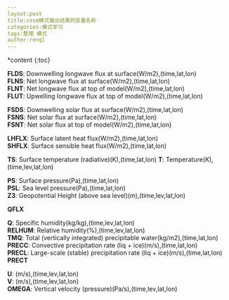 ```yaml
---
layout:post
title:cesm模式输出结果的变量名称
categories:模式学习
tags:整理 模式
author:renql
---
```


*content
{:toc}

**FLDS**: Downwelling longwave flux at surface(W/m2),(time,lat,lon)  
**FLNS**: Net longwave flux at surface(W/m2),(time,lat,lon)  
**FLNT**: Net longwave flux at top of model(W/m2),(time,lat,lon)  
**FLUT**: Upwelling longwave flux at top of model(W/m2),(time,lat,lon)  




**FSDS**: Downwelling solar flux at surface(W/m2),(time,lat,lon)  
**FSNS**: Net solar flux at surface(W/m2),(time,lat,lon)  
**FSNT**: Net solar flux at top of model(W/m2),(time,lat,lon)  

**LHFLX**: Surface latent heat flux(W/m2),(time,lat,lon)  
**SHFLX**: Surface sensible heat flux(W/m2),(time,lat,lon)  

**TS**:  Surface temperature (radiative)(K),(time,lat,lon) 
**T**: Temperature(K),(time,lev,lat,lon)  

**PS**: Surface pressure(Pa),(time,lat,lon)  
**PSL**: Sea level pressure(Pa),(time,lat,lon)  
**Z3**: Geopotential Height (above sea level)(m),(time,lev,lat,lon)  

**QFLX**
 
**Q**: 	Specific humidity(kg/kg),(time,lev,lat,lon)  
**RELHUM**: Relative humidity(%),(time,lev,lat,lon)  
**TMQ**: Total (vertically integrated) precipitable water(kg/m2),(time,lat,lon)  
**PRECC**: Convective precipitation rate (liq + ice)(m/s),(time,lat,lon)  
**PRECL**: Large-scale (stable) precipitation rate (liq + ice)(m/s),(time,lat,lon)  
**PRECT**

**U**: (m/s),(time,lev,lat,lon)  
**V**: (m/s),(time,lev,lat,lon)  
**OMEGA**: Vertical velocity (pressure)(Pa/s),(time,lev,lat,lon)  

